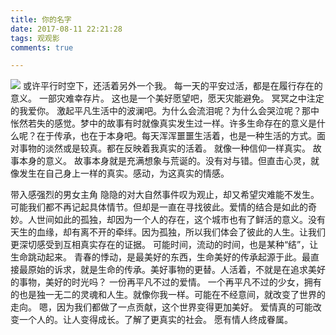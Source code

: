 ```yaml
---
title: 你的名字
date: 2017-08-11 22:21:28
tags: 观观影
comments: true

---
```

![](https://cdn.monniya.com/2017pic/yourname-01.jpg)
或许平行时空下，还活着另外一个我。
每一天的平安过活，都是在履行存在的意义。
一部灾难幸存片。
这也是一个美好愿望吧，愿天灾能避免。
冥冥之中注定的我爱你。
激起平凡生活中的波澜吧。为什么会流泪呢？为什么会哭泣呢？那中怅然若失的感觉。梦中的故事有时就像真实发生过一样。许多生命存在的意义是什么呢？在于传承，也在于本身吧。每天浑浑噩噩生活着，也是一种生活的方式。面对事物的淡然或是较真。都在反映着我真实的活着。
就像一种信仰一样真实。
故事本身的意义。
故事本身就是充满想象与荒诞的。没有对与错。但直击心灵，就像发生在自己身上一样的真实。感动，为这真实的情感。

带入感强烈的男女主角
隐隐的对大自然事件叹为观止，却又希望灾难能不发生。
可能我们都不再记起具体情节。但却是一直在寻找彼此。爱情的结合是如此的奇妙。人世间如此的孤独，却因为一个人的存在，这个城市也有了鲜活的意义。没有天生的血缘，却有离不开的牵绊。因为孤独，所以我们体会了彼此的人生。让我们更深切感受到互相真实存在的证据。
可能时间，流动的时间，也是某种“结”，让生命跳动起来。
青春的悸动，是最美好的东西，生命美好的传承起源于此。最直接最原始的诉求，就是生命的传承。美好事物的更替。人活着，不就是在追求美好的事物，美好的时光吗？
一份再平凡不过的爱情。
一个再平凡不过的少女，拥有的也是独一无二的灵魂和人生。就像你我一样。可能在不经意间，就改变了世界的走向。
嗯，因为我们都做了一点贡献，这个世界变得更加美好。
爱情真的可能改变一个人的。让人变得成长。了解了更真实的社会。
愿有情人终成眷属。

